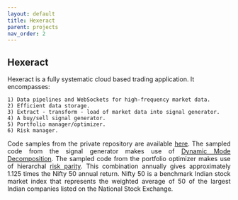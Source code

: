 ```yaml
---
layout: default
title: Hexeract
parent: projects
nav_order: 2
---
```


## Hexeract 

Hexeract is a fully systematic cloud based trading application. It encompasses:

    1) Data pipelines and WebSockets for high-frequency market data.
    2) Efficient data storage.
    3) Extract - transform - load of market data into signal generator. 
    4) A buy/sell signal generator.
    5) Portfolio manager/optimizer.
    6) Risk manager.

 

<p align="justify ">
 Code samples from the private repository are available <a href="https://github.com/jsingh-pb10/hexeract"> here</a>. The sampled code from the signal generator makes use of <a href="https://en.wikipedia.org/wiki/Dynamic_mode_decomposition"> Dynamic Mode Decomposition</a>. The sampled code from the portfolio optimizer makes use of hierarchal <a href="https://en.wikipedia.org/wiki/Risk_parity">risk parity</a>. This combination annually gives approximately 1.125 times the Nifty 50 annual return. Nifty 50 is a benchmark Indian stock market index that represents the weighted average of 50 of the largest Indian companies listed on the National Stock Exchange.
 </p>
